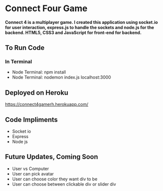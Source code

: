 # Connect Four Game
#### Connect 4 is a multiplayer game. I created this application using socket.io for user interaction, express.js to handle the sockets and node.js for the backend. HTML5, CSS3 and JavaScript for front-end for backend. 

## To Run Code
### In Terminal
   * Node Terminal: npm install
   * Node Terminal: nodemon index.js localhost:3000
## Deployed on Heroku   
   https://connect4gamerh.herokuapp.com/
## Code Impliments
  * Socket io
  * Express
  * Node js
 ## Future Updates, Coming Soon
  * User vs Computer
  * User can pick avatar
  * User can choose color they want div to be
  * User can choose between clickable div or slider div 
 
